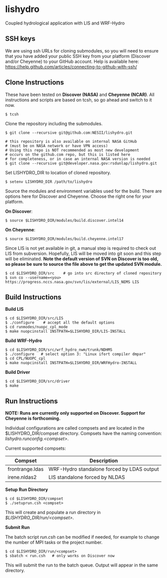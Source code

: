 # lishydro
Coupled hydrological application with LIS and WRF-Hydro

## SSH keys
We are using ssh URLs for cloning submodules, so you will
need to ensure that you have added your public SSH key from
your platform (Discover and/or Cheyenne) to your GitHub account.
Help is available here:
https://help.github.com/articles/connecting-to-github-with-ssh/

## Clone Instructions
These have been tested on **Discover (NASA)** and 
**Cheyenne (NCAR)**.
All instructions and scripts are based on tcsh, so go
ahead and switch to it now.
```
$ tcsh
```

Clone the repository including the submodules. 
```
$ git clone --recursive git@github.com:NESII/lishydro.git

# this repository is also available on internal NASA GitHub
# (must be on NASA network or have VPN access)
# Using this repo is NOT recommended as most new development
# occurs on the github.com repo, but this is listed here
# for completeness, or in case an internal NASA version is needed
$ git clone --recursive git@developer.nasa.gov:rsdunlap/lishydro.git
```

Set LISHYDRO_DIR to location of cloned repository.
```
$ setenv LISHYDRO_DIR /path/to/lishydro
```

Source the modules and environment variables used for the build.
There are options here for Discover and Cheyenne. Choose the
right one for your platform.

**On Discover**:
```
$ source $LISHYDRO_DIR/modules/build.discover.intel14 
```

**On Cheyenne**:
```
$ source $LISHYDRO_DIR/modules/build.cheyenne.intel17
```
Since LIS is not yet available in git, a manual step is
required to check out LIS from subversion.  Hopefully, LIS
will be moved into git soon and this step will be eliminated.
**Note the default version of SVN on Discover is too old, so
please be sure to source the file above to get the updated SVN module.**
```
$ cd $LISHYDRO_DIR/src    # go into src directory of cloned repository
$ svn co --username=<you> https://progress.nccs.nasa.gov/svn/lis/external/LIS_NEMS LIS
```

## Build Instructions

**Build LIS**
```
$ cd $LISHYDRO_DIR/src/LIS
$ ./configure    # accept all the default options
$ cd runmodes/nuopc_cpl_mode
$ make nuopcinstall INSTPATH=$LISHYDRO_DIR/LIS-INSTALL
```

**Build WRF-Hydro**
```
$ cd $LISHYDRO_DIR/src/wrf_hydro_nwm/trunk/NDHMS
$ ./configure   # select option 3: "Linux ifort compiler dmpar"
$ cd CPL/NUOPC_cpl
$ make nuopcinstall INSTPATH=$LISHYDRO_DIR/WRFHydro-INSTALL
```

**Build Driver**
```
$ cd $LISHYDRO_DIR/src/driver
$ make
```

## Run Instructions

**NOTE:  Runs are currently only supported on Discover.  Support for Cheyenne
  is forthcoming.**

Individual configurations are called compsets and are
located in the $LISHYDRO_DIR/compset directory. Compsets
have the naming convention:  *lishydro.runconfig.&lt;compset&gt;*.

Current supported compsets:

| Compset                   | Description                                                 |
| ------------------------- | ----------------------------------------------------------- |
| frontrange.ldas           | WRF-Hydro standalone forced by LDAS output                  |
| irene.nldas2              | LIS standalone forced by NLDAS                              |

**Setup Run Directory**
```
$ cd $LISHYDRO_DIR/compset
$ ./setuprun.csh <compset>
```
This will create and populate a run directory in 
*$LISHYDRO_DIR/run/&lt;compset&gt;*.

**Submit Run**

The batch script *run.csh* can be modified if needed, for example
to change the number of MPI tasks or the project number.
```
$ cd $LISHYDRO_DIR/run/<compset>
$ sbatch < run.csh   # only works on Discover now
```
This will submit the run to the batch queue.  Output
will appear in the same directory.

